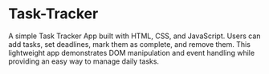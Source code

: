 # Task-Tracker
A simple Task Tracker App built with HTML, CSS, and JavaScript. Users can add tasks, set deadlines, mark them as complete, and remove them. This lightweight app demonstrates DOM manipulation and event handling while providing an easy way to manage daily tasks.
